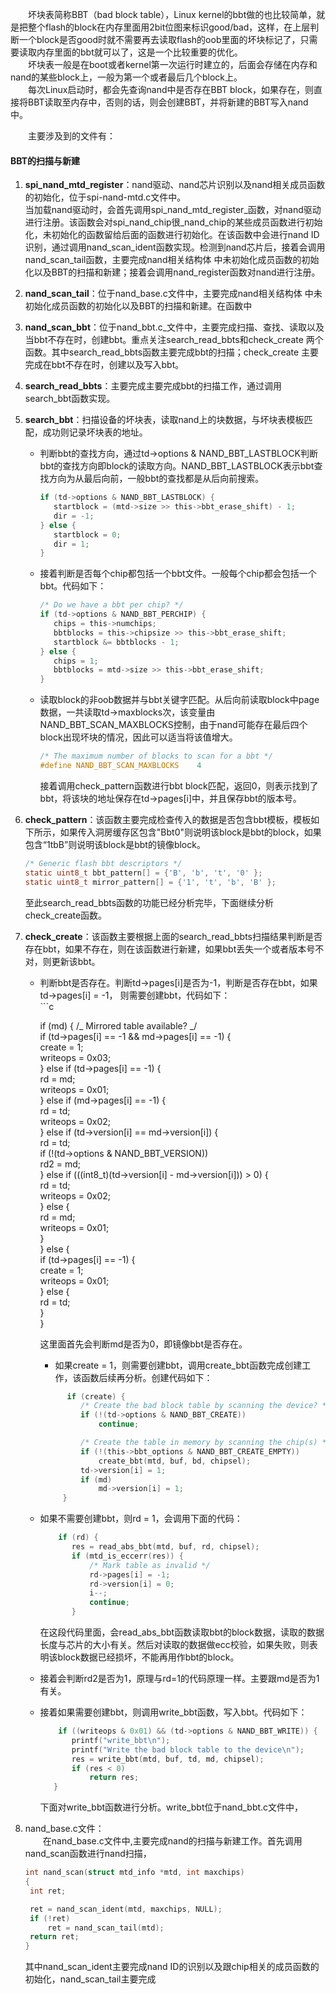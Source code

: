   坏块表简称BBT（bad block table），Linux kernel的bbt做的也比较简单，就是把整个flash的block在内存里面用2bit位图来标识good/bad，这样，在上层判断一个block是否good时就不需要再去读取flash的oob里面的坏块标记了，只需要读取内存里面的bbt就可以了，这是一个比较重要的优化。  
    坏块表一般是在boot或者kernel第一次运行时建立的，后面会存储在内存和nand的某些block上，一般为第一个或者最后几个block上。  
  每次Linux启动时，都会先查询nand中是否存在BBT block，如果存在，则直接将BBT读取至内存中，否则的话，则会创建BBT，并将新建的BBT写入nand中。

  主要涉及到的文件有：

#### BBT的扫描与新建

1. **spi\_nand\_mtd\_register**：nand驱动、nand芯片识别以及nand相关成员函数的初始化，位于spi-nand-mtd.c文件中。  
   当加载nand驱动时，会首先调用spi_nand\_mtd\_register_函数，对nand驱动进行注册。该函数会对spi\_nand\_chip很\_nand\_chip的某些成员函数进行初始化，未初始化的函数留给后面的函数进行初始化。在该函数中会进行nand ID识别，通过调用nand\_scan\_ident函数实现。检测到nand芯片后，接着会调用nand\_scan\_tail函数，主要完成nand相关结构体 中未初始化成员函数的初始化以及BBT的扫描和新建；接着会调用nand\_register函数对nand进行注册。

2. **nand\_scan\_tail**：位于nand\_base.c文件中，主要完成nand相关结构体 中未初始化成员函数的初始化以及BBT的扫描和新建。在函数中

1. **nand\_scan\_bbt**：位于nand_bbt.c_文件中，主要完成扫描、查找、读取以及当bbt不存在时，创建bbt。重点关注search\_read\_bbts和check\_create 两个函数。其中search\_read\_bbts函数主要完成bbt的扫描；check\_create 主要完成在bbt不存在时，创建以及写入bbt。

2. **search\_read\_bbts**：主要完成主要完成bbt的扫描工作，通过调用search\_bbt函数实现。

3. **search\_bbt**：扫描设备的坏块表，读取nand上的块数据，与坏块表模板匹配，成功则记录坏块表的地址。

   * 判断bbt的查找方向，通过td-&gt;options & NAND\_BBT\_LASTBLOCK判断bbt的查找方向即block的读取方向。NAND\_BBT\_LASTBLOCK表示bbt查找方向为从最后向前，一般bbt的查找都是从后向前搜索。
     ```c
     if (td->options & NAND_BBT_LASTBLOCK) {
        startblock = (mtd->size >> this->bbt_erase_shift) - 1;
        dir = -1;
     } else {
        startblock = 0;
        dir = 1;
     }
     ```
   * 接着判断是否每个chip都包括一个bbt文件。一般每个chip都会包括一个bbt。代码如下：
     ```c
     /* Do we have a bbt per chip? */
     if (td->options & NAND_BBT_PERCHIP) {
        chips = this->numchips;
        bbtblocks = this->chipsize >> this->bbt_erase_shift;
        startblock &= bbtblocks - 1;
     } else {
        chips = 1;
        bbtblocks = mtd->size >> this->bbt_erase_shift;
     }
     ```
   * 读取block的非oob数据并与bbt关键字匹配。从后向前读取block中page数据，一共读取td-&gt;maxblocks次，该变量由NAND\_BBT\_SCAN\_MAXBLOCKS控制，由于nand可能存在最后四个block出现坏块的情况，因此可以适当将该值增大。
     ```c
     /* The maximum number of blocks to scan for a bbt */
     #define NAND_BBT_SCAN_MAXBLOCKS    4
     ```

     接着调用check\_pattern函数进行bbt block匹配，返回0，则表示找到了bbt，将该块的地址保存在td-&gt;pages\[i\]中，并且保存bbt的版本号。

4. **check\_pattern**：该函数主要完成检查传入的数据是否包含bbt模板，模板如下所示，如果传入洞房缓存区包含"Bbt0"则说明该block是bbt的block，如果包含“1tbB”则说明该block是bbt的镜像block。

   ```c
   /* Generic flash bbt descriptors */
   static uint8_t bbt_pattern[] = {'B', 'b', 't', '0' };
   static uint8_t mirror_pattern[] = {'1', 't', 'b', 'B' };
   ```

   至此search\_read\_bbts函数的功能已经分析完毕，下面继续分析check\_create函数。

5. **check\_create**：该函数主要根据上面的search\_read\_bbts扫描结果判断是否存在bbt，如果不存在，则在该函数进行新建，如果bbt丢失一个或者版本号不对，则更新该bbt。

   * 判断bbt是否存在。判断td-&gt;pages\[i\]是否为-1，判断是否存在bbt，如果td-&gt;pages\[i\] = -1， 则需要创建bbt，代码如下：  
     \`\`\`c

     if \(md\) {   /_ Mirrored table available? _/  
            if \(td-&gt;pages\[i\] == -1 && md-&gt;pages\[i\] == -1\) {  
                create = 1;  
                writeops = 0x03;  
            } else if \(td-&gt;pages\[i\] == -1\) {  
                rd = md;  
                writeops = 0x01;  
            } else if \(md-&gt;pages\[i\] == -1\) {  
                rd = td;  
                writeops = 0x02;  
            } else if \(td-&gt;version\[i\] == md-&gt;version\[i\]\) {  
                rd = td;  
                if \(!\(td-&gt;options & NAND\_BBT\_VERSION\)\)  
                    rd2 = md;  
            } else if \(\(\(int8\_t\)\(td-&gt;version\[i\] - md-&gt;version\[i\]\)\) &gt; 0\) {  
                rd = td;  
                writeops = 0x02;  
            } else {  
                rd = md;  
                writeops = 0x01;  
            }  
        } else {  
            if \(td-&gt;pages\[i\] == -1\) {  
                create = 1;  
                writeops = 0x01;  
            } else {  
                rd = td;  
            }  
        }

       这里面首先会判断md是否为0，即镜像bbt是否存在。
       - 如果create = 1，则需要创建bbt，调用create_bbt函数完成创建工作，该函数后续再分析。创建代码如下：
       ```c
             if (create) {
                /* Create the bad block table by scanning the device? */
                if (!(td->options & NAND_BBT_CREATE))
                    continue;

                /* Create the table in memory by scanning the chip(s) */
                if (!(this->bbt_options & NAND_BBT_CREATE_EMPTY))
                    create_bbt(mtd, buf, bd, chipsel);
                td->version[i] = 1;
                if (md)
                    md->version[i] = 1;
            }

   * 如果不需要创建bbt，则rd = 1，会调用下面的代码：
     ```c
         if (rd) {
            res = read_abs_bbt(mtd, buf, rd, chipsel);
            if (mtd_is_eccerr(res)) {
                /* Mark table as invalid */
                rd->pages[i] = -1;
                rd->version[i] = 0;
                i--;
                continue;
            }
     ```

     在这段代码里面，会read\_abs\_bbt函数读取bbt的block数据，读取的数据长度与芯片的大小有关。然后对读取的数据做ecc校验，如果失败，则表明该block数据已经损坏，不能再用作bbt的block。
   * 接着会判断rd2是否为1，原理与rd=1的代码原理一样。主要跟md是否为1有关。
   * 接着如果需要创建bbt，则调用write\_bbt函数，写入bbt。代码如下：
     ```c
         if ((writeops & 0x01) && (td->options & NAND_BBT_WRITE)) {
            printf("write_bbt\n");
            printf("Write the bad block table to the device\n");
            res = write_bbt(mtd, buf, td, md, chipsel);
            if (res < 0)
                return res;
        }
     ```

     下面对write\_bbt函数进行分析。write\_bbt位于nand\_bbt.c文件中，

6. nand\_base.c文件：  
     在nand\_base.c文件中,主要完成nand的扫描与新建工作。首先调用nand\_scan函数进行nand扫描，

   ```c
   int nand_scan(struct mtd_info *mtd, int maxchips)
   {
    int ret;

    ret = nand_scan_ident(mtd, maxchips, NULL);
    if (!ret)
        ret = nand_scan_tail(mtd);
    return ret;
   }
   ```

   其中nand\_scan\_ident主要完成nand ID的识别以及跟chip相关的成员函数的初始化，nand\_scan\_tail主要完成



